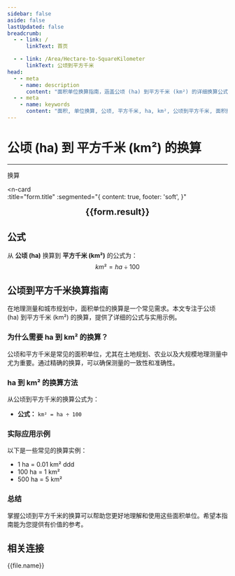 ```yaml
---
sidebar: false
aside: false
lastUpdated: false
breadcrumb:
  - - link: /
      linkText: 首页

  - - link: /Area/Hectare-to-SquareKilometer
      linkText: 公顷到平方千米
head:
  - - meta
    - name: description
      content: "面积单位换算指南，涵盖公顷 (ha) 到平方千米 (km²) 的详细换算公式与说明。"
  - - meta
    - name: keywords
      content: "面积, 单位换算, 公顷, 平方千米, ha, km², 公顷到平方千米, 面积换算指南"
---
```

# 公顷 (ha) 到 平方千米 (km²) 的换算
---
<script setup>
import { onMounted, reactive, inject, ref } from 'vue'
import { NButton, NForm, NFormItem, NInput, NInputNumber, NSelect, NCard, useMessage,NGrid ,NGi } from 'naive-ui'
import { defineClientComponent } from 'vitepress'
import { Area } from '../../files';
const seoKey = ['公顷平方千米','公顷和平方千米的换算','一公顷等于多少平方千米','公顷转平方千米','hectares km²','公顷换算','平方千米换算','面积换算','单位换算','公顷到平方千米','ha km²','公顷平方千米转换','面积单位换算','公顷平方千米计算器','公顷平方千米对照表','长度换算','单位转换','公顷平方千米换算器','平方千米长度','公顷长度','面积计算','单位换算公式','公顷平方千米计算','面积换算器','平方千米单位换算','公顷单位换算','面积单位转换表','公顷平方千米转换表']
const convert = inject('convert')

const form = reactive({
  number: null,
  result: '',
  title: '公顷 (ha) 到 平方千米 (km²) 的换算'
})

const convertHandler = () => {
  if (form.number !== null && !isNaN(form.number)) {
    const convertedValue = parseFloat(form.number) / 100
    form.result = `${form.number}ha = ${convertedValue.toFixed(4)}km²`
  } else {
    form.result = '请输入有效的数值。'
  }
}
</script>

<n-form size="large" :model="form">
  <n-form-item label="公顷 (ha)">
    <n-input-number v-model:value="form.number" placeholder="输入公顷" style="width: 100%" />
  </n-form-item>
  <n-form-item>
    <n-button type="info" @click="convertHandler" block>换算</n-button>
  </n-form-item>
</n-form>

<n-card  
  :title="form.title"
  :segmented="{
    content: true,
    footer: 'soft',
  }"
>
  <div  style="text-align:center;font-size:20px;">
    <strong>{{form.result}}</strong>
  </div>
    <template #footer>
    <div>
      <span v-for="item of seoKey">{{item}}，</span>
    </div>
  </template>
</n-card>

## 公式

从 **公顷 (ha)** 换算到 **平方千米 (km²)** 的公式为：
$$ km² = ha \div 100 $$

## 公顷到平方千米换算指南

在地理测量和城市规划中，面积单位的换算是一个常见需求。本文专注于公顷 (ha) 到平方千米 (km²) 的换算，提供了详细的公式与实用示例。

### 为什么需要 ha 到 km² 的换算？

公顷和平方千米是常见的面积单位，尤其在土地规划、农业以及大规模地理测量中尤为重要。通过精确的换算，可以确保测量的一致性和准确性。

### ha 到 km² 的换算方法

从公顷到平方千米的换算公式为：

- **公式：** `km² = ha ÷ 100`

### 实际应用示例

以下是一些常见的换算实例：

- 1 ha = 0.01 km²
ddd
- 100 ha = 1 km²
- 500 ha = 5 km²

### 总结

掌握公顷到平方千米的换算可以帮助您更好地理解和使用这些面积单位。希望本指南能为您提供有价值的参考。

## 相关连接
<n-grid x-gap="12" :cols="2">
  <n-gi v-for="(file, index) in Area" :key="index">
    <n-button
      text
      tag="a"
      :href="file.path"
      type="info"
    >
      {{file.name}}
    </n-button>
  </n-gi>
</n-grid>